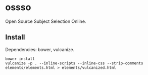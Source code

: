 # ossso
Open Source Subject Selection Online.

## Install
Dependencies: bower, vulcanize.

    bower install
    vulcanize -p . --inline-scripts --inline-css --strip-comments elements/elements.html > elements/vulcanized.html
